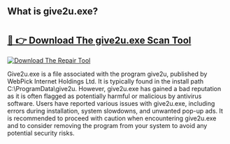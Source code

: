 ## What is give2u.exe? 

# <h2><a href="https://exedetect.com/download.php?give2u.exe">🔗 👉 Download The give2u.exe Scan Tool</a></h2>

[![Download The Repair Tool](https://exedetect.com/download-button.jpg)](https://exedetect.com/download.php?give2u.exe)

Give2u.exe is a file associated with the program give2u, published by WebPick Internet Holdings Ltd. It is typically found in the install path C:\ProgramData\give2u. However, give2u.exe has gained a bad reputation as it is often flagged as potentially harmful or malicious by antivirus software. Users have reported various issues with give2u.exe, including errors during installation, system slowdowns, and unwanted pop-up ads. It is recommended to proceed with caution when encountering give2u.exe and to consider removing the program from your system to avoid any potential security risks.